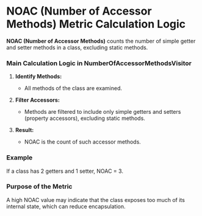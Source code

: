 # NOAC (Number of Accessor Methods) Metric Calculation Logic

**NOAC (Number of Accessor Methods)** counts the number of simple getter and setter methods in a class, excluding static methods.

### Main Calculation Logic in NumberOfAccessorMethodsVisitor

1. **Identify Methods:**
   - All methods of the class are examined.

2. **Filter Accessors:**
   - Methods are filtered to include only simple getters and setters (property accessors), excluding static methods.

3. **Result:**
   - NOAC is the count of such accessor methods.

### Example
If a class has 2 getters and 1 setter, NOAC = 3.

### Purpose of the Metric
A high NOAC value may indicate that the class exposes too much of its internal state, which can reduce encapsulation.
